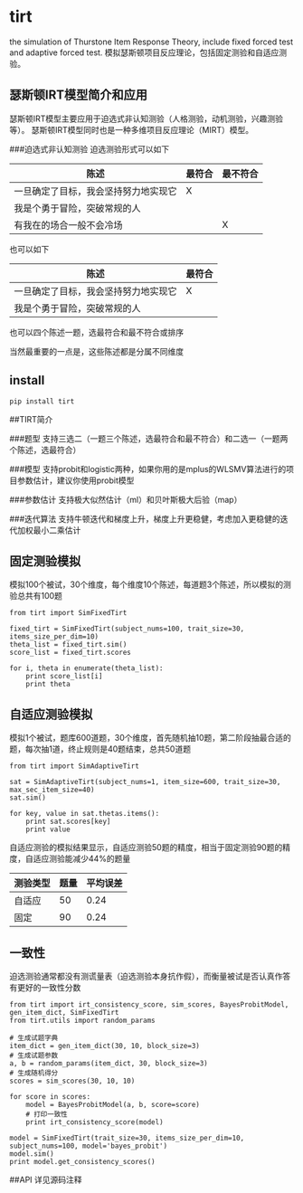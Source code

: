 # tirt
the simulation of Thurstone Item Response Theory, include fixed forced test and adaptive forced test. 模拟瑟斯顿项目反应理论，包括固定测验和自适应测验。

## 瑟斯顿IRT模型简介和应用
瑟斯顿IRT模型主要应用于迫选式非认知测验（人格测验，动机测验，兴趣测验等）。
瑟斯顿IRT模型同时也是一种多维项目反应理论（MIRT）模型。

###迫选式非认知测验
迫选测验形式可以如下

陈述 | 最符合 | 最不符合
----|------|----
一旦确定了目标，我会坚持努力地实现它| X| 
我是个勇于冒险，突破常规的人| | 
有我在的场合一般不会冷场| |X

也可以如下

陈述 | 最符合
----|------
一旦确定了目标，我会坚持努力地实现它| X 
我是个勇于冒险，突破常规的人|

也可以四个陈述一题，选最符合和最不符合或排序

当然最重要的一点是，这些陈述都是分属不同维度

## install
```
pip install tirt
```

##TIRT简介

###题型
支持三选二（一题三个陈述，选最符合和最不符合）和二选一（一题两个陈述，选最符合）

###模型
支持probit和logistic两种，如果你用的是mplus的WLSMV算法进行的项目参数估计，建议你使用probit模型

###参数估计
支持极大似然估计（ml）和贝叶斯极大后验（map）

###迭代算法
支持牛顿迭代和梯度上升，梯度上升更稳健，考虑加入更稳健的迭代加权最小二乘估计

## 固定测验模拟
模拟100个被试，30个维度，每个维度10个陈述，每道题3个陈述，所以模拟的测验总共有100题
```
from tirt import SimFixedTirt

fixed_tirt = SimFixedTirt(subject_nums=100, trait_size=30, items_size_per_dim=10)
theta_list = fixed_tirt.sim()
score_list = fixed_tirt.scores

for i, theta in enumerate(theta_list):
    print score_list[i]
    print theta
```

## 自适应测验模拟
模拟1个被试，题库600道题，30个维度，首先随机抽10题，第二阶段抽最合适的题，每次抽1道，终止规则是40题结束，总共50道题
```
from tirt import SimAdaptiveTirt

sat = SimAdaptiveTirt(subject_nums=1, item_size=600, trait_size=30, max_sec_item_size=40)
sat.sim()

for key, value in sat.thetas.items():
    print sat.scores[key]
    print value
```

自适应测验的模拟结果显示，自适应测验50题的精度，相当于固定测验90题的精度，自适应测验能减少44%的题量

测验类型|题量|平均误差
-------|-----|--------
自适应|50|0.24
固定|90|0.24

## 一致性
迫选测验通常都没有测谎量表（迫选测验本身抗作假），而衡量被试是否认真作答有更好的一致性分数
```
from tirt import irt_consistency_score, sim_scores, BayesProbitModel, gen_item_dict, SimFixedTirt
from tirt.utils import random_params

# 生成试题字典
item_dict = gen_item_dict(30, 10, block_size=3)
# 生成试题参数
a, b = random_params(item_dict, 30, block_size=3)
# 生成随机得分
scores = sim_scores(30, 10, 10)

for score in scores:
    model = BayesProbitModel(a, b, score=score)
    # 打印一致性
    print irt_consistency_score(model)

model = SimFixedTirt(trait_size=30, items_size_per_dim=10, subject_nums=100, model='bayes_probit')
model.sim()
print model.get_consistency_scores()
```

##API
详见源码注释